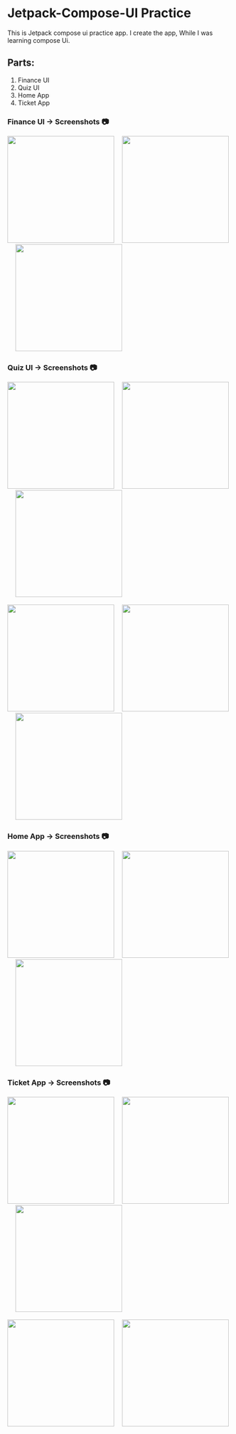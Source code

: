 # Jetpack-Compose-UI Practice
This is Jetpack compose ui practice app. I create the app, While I was learning compose Ui. 

## Parts:
1. Finance UI
2. Quiz UI
3. Home App
4. Ticket App

   
### Finance UI -> Screenshots 📷
<img src="/screenshots/Finance_1.png" width="240">&emsp;
<img src="/screenshots/Finance_2.png" width="240">&emsp;
<img src="/screenshots/Finance_3.png" width="240">


### Quiz UI -> Screenshots 📷
<img src="/screenshots/QuizUI_1.png" width="240">&emsp;
<img src="/screenshots/QuizUI_2.png" width="240">&emsp;
<img src="/screenshots/QuizUI_3.png" width="240">&emsp;


<img src="/screenshots/QuizUI_4.png" width="240">&emsp;
<img src="/screenshots/QuizUI_5.png" width="240">&emsp;
<img src="/screenshots/QuizUI_6.png" width="240">


### Home App -> Screenshots 📷
<img src="/screenshots/HomeApp_1.png" width="240">&emsp;
<img src="/screenshots/HomeApp_2.png" width="240">&emsp;
<img src="/screenshots/HomeApp_3.png" width="240">


### Ticket App -> Screenshots 📷
<img src="/screenshots/TicketApp_1.png" width="240">&emsp;
<img src="/screenshots/TicketApp_2.png" width="240">&emsp;
<img src="/screenshots/TicketApp_3.png" width="240">&emsp;


<img src="/screenshots/TicketApp_4.png" width="240">&emsp;
<img src="/screenshots/TicketApp_5.png" width="240">








